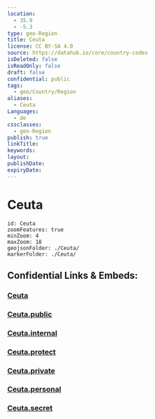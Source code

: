 ```yaml
---
location:
  - 35.9
  - -5.3
type: geo-Region
title: Ceuta
license: CC BY-SA 4.0
source: https://datahub.io/core/country-codes
isDeleted: false
isReadOnly: false
draft: false
confidential: public
tags:
  - geo/Country/Region
aliases:
  - Ceuta
Languages:
  - de
cssclasses:
  - geo-Region
publish: true
linkTitle:
keywords:
layout:
publishDate:
expiryDate:
---
```


# Ceuta

```leaflet
id: Ceuta
zoomFeatures: true 
minZoom: 4 
maxZoom: 18
geojsonFolder: ./Ceuta/
markerFolder: ./Ceuta/
```


## Confidential Links & Embeds: 

### [Ceuta](/_Standards/Earth/Continent/Europe/Europe~South/Spain/Provinces~Spain/Andalusia/Ceuta.md) 

### [Ceuta.public](/_public/Earth/Continent/Europe/Europe~South/Spain/Provinces~Spain/Andalusia/Ceuta.public.md) 

### [Ceuta.internal](/_internal/Earth/Continent/Europe/Europe~South/Spain/Provinces~Spain/Andalusia/Ceuta.internal.md) 

### [Ceuta.protect](/_protect/Earth/Continent/Europe/Europe~South/Spain/Provinces~Spain/Andalusia/Ceuta.protect.md) 

### [Ceuta.private](/_private/Earth/Continent/Europe/Europe~South/Spain/Provinces~Spain/Andalusia/Ceuta.private.md) 

### [Ceuta.personal](/_personal/Earth/Continent/Europe/Europe~South/Spain/Provinces~Spain/Andalusia/Ceuta.personal.md) 

### [Ceuta.secret](/_secret/Earth/Continent/Europe/Europe~South/Spain/Provinces~Spain/Andalusia/Ceuta.secret.md)

